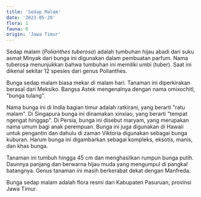 ```yaml
---
title: 'Sedap Malam'
date: '2023-05-20'
flora: 1
fauna: 0
origin: 'Jawa Timur'
---
```


Sedap malam (_Polianthes tuberosa_) adalah tumbuhan hijau abadi dari suku asmat Minyak dari bunga ini digunakan dalam pembuatan parfum. Nama tuberosa menunjukkan bahwa tumbuhan ini memiliki umbi (tuber). Saat ini dikenal sekitar 12 spesies dari genus Polianthes.

Bunga sedap malam biasa mekar di malam hari. Tanaman ini diperkirakan berasal dari Meksiko. Bangsa Astek mengenalnya dengan nama omixochitl, "bunga tulang".

Nama bunga ini di India bagian timur adalah ratkirani, yang berarti "ratu malam". Di Singapura bunga ini dinamakan xinxiao, yang berarti "tempat ngengat hinggap". Di Persia, bunga ini disebut maryam, yang merupakan nama umum bagi anak perempuan. Bunga ini juga digunakan di Hawaii untuk pengantin dan dahulu di zaman Viktoria digunakan sebagai bunga kuburan. Harum bunga ini digambarkan sebagai kompleks, eksotis, manis, dan khas bunga.

Tanaman ini tumbuh hingga 45 cm dan menghasilkan rumpun bunga putih. Daunnya panjang dan berwarna hijau muda yang mengumpul di pangkal batangnya.
Genus tanaman ini masih berkerabat dekat dengan Manfreda.

Bunga sedap malam adalah flora resmi dari Kabupaten Pasuruan, provinsi Jawa Timur.